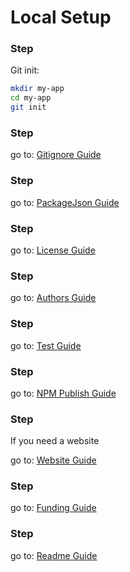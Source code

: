 [1]: /guides/license/
[2]: /guides/authors/
[3]: /guides/gitignore/
[5]: /guides/readme/
[6]: /guides/package-json/
[7]: /guides/website/
[8]: /guides/test/
[9]: /guides/npm-publish/
[10]: /guides/funding/


# Local Setup

### Step

Git init:

```bash
mkdir my-app
cd my-app
git init
```

### Step

go to: [Gitignore Guide][3]


### Step

go to: [PackageJson Guide][6]

### Step

go to: [License Guide][1]

### Step

go to: [Authors Guide][2]

### Step

go to: [Test Guide][8]

### Step

go to: [NPM Publish Guide][9]

### Step

If you need a website

go to: [Website Guide][7]

### Step

go to: [Funding Guide][10]

### Step

go to: [Readme Guide][5]
